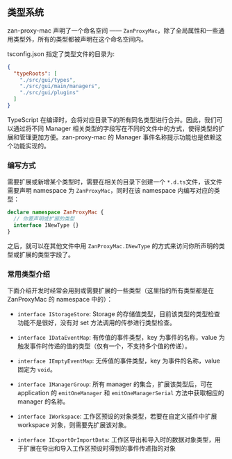 ## 类型系统

zan-proxy-mac 声明了一个命名空间 —— `ZanProxyMac`，除了全局属性和一些通用类型外，所有的类型都被声明在这个命名空间内。

tsconfig.json 指定了类型文件的目录为:

```json
{
  "typeRoots": [
    "./src/gui/types",
    "./src/gui/main/managers",
    "./src/gui/plugins"
  ]
}
```

TypeScript 在编译时，会将对应目录下的所有同名类型进行合并。因此，我们可以通过将不同 Manager 相关类型的字段写在不同的文件中的方式，使得类型的扩展和管理更加方便。zan-proxy-mac 的 Manager 事件名称提示功能也是依赖这个功能实现的。

### 编写方式

需要扩展或新增某个类型时，需要在相关的目录下创建一个 `*.d.ts`文件，该文件需要声明 namespace 为 `ZanProxyMac`，同时在该 namespace 内编写对应的类型：

```ts
declare namespace ZanProxyMac {
  // 你要声明或扩展的类型
  interface INewType {}
}
```

之后，就可以在其他文件中用 `ZanProxyMac.INewType` 的方式来访问你所声明的类型或扩展的类型字段了。

### 常用类型介绍

下面介绍开发时经常会用到或需要扩展的一些类型（这里指的所有类型都是在 ZanProxyMac 的 namespace 中的）：

- `interface IStorageStore`: Storage 的存储值类型，目前该类型的类型检查功能不是很好，没有对 set 方法调用的传参进行类型检查。

- `interface IDataEventMap`: 有传值的事件类型，key 为事件的名称，value 为触发事件时传递的值的类型（仅有一个，不支持多个值的传递）。

- `interface IEmptyEventMap`: 无传值的事件类型，key 为事件的名称，value 固定为 `void`。

- `interface IManagerGroup`: 所有 manager 的集合，扩展该类型后，可在 application 的 `emitOneManager` 和 `emitOneManagerSerial` 方法中获取相应的 manager 的名称。

- `interface IWorkspace`: 工作区预设的对象类型，若要在自定义插件中扩展 workspace 对象，则需要先扩展该对象。

- `interface IExportOrImportData`: 工作区导出和导入时的数据对象类型，用于扩展在导出和导入工作区预设时得到的事件传递指的对象

